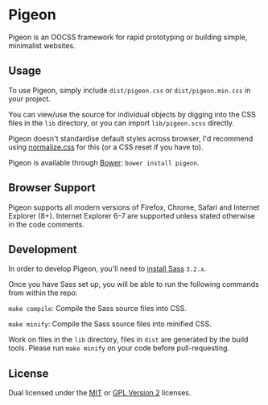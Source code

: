 
Pigeon
======

Pigeon is an OOCSS framework for rapid prototyping or building simple, minimalist websites.


Usage
-----

To use Pigeon, simply include `dist/pigeon.css` or `dist/pigeon.min.css` in your project.

You can view/use the source for individual objects by digging into the CSS files in the `lib` directory, or you can import `lib/pigeon.scss` directly.

Pigeon doesn't standardise default styles across browser, I'd recommend using [normalize.css][normalize] for this (or a CSS reset if you have to).

Pigeon is available through [Bower][bower]: `bower install pigeon`.


Browser Support
---------------

Pigeon supports all modern versions of Firefox, Chrome, Safari and Internet Explorer (8+). Internet Explorer 6–7 are supported unless stated otherwise in the code comments.


Development
-----------

In order to develop Pigeon, you'll need to [install Sass][sass-install] `3.2.x`.

Once you have Sass set up, you will be able to run the following commands from within the repo:

`make compile`: Compile the Sass source files into CSS.

`make minify`: Compile the Sass source files into minified CSS.

Work on files in the `lib` directory, files in `dist` are generated by the build tools. Please run `make minify` on your code before pull-requesting.


License
-------

Dual licensed under the [MIT][mit] or [GPL Version 2][gpl] licenses.



[bower]: http://twitter.github.com/bower/
[gpl]: http://opensource.org/licenses/gpl-2.0.php
[mit]: http://opensource.org/licenses/mit-license.php
[normalize]: http://necolas.github.com/normalize.css/
[sass-install]: http://sass-lang.com/download.html
